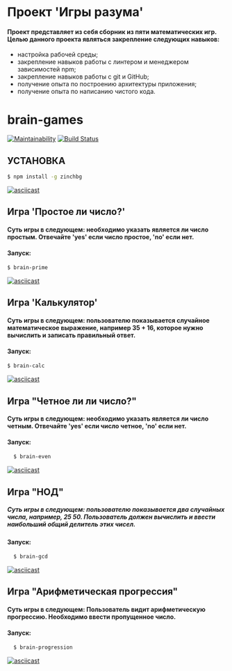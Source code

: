 # Проект 'Игры разума'
#### Проект представляет из себя сборник из пяти математических игр. Целью данного проекта являться закрепление следующих навыков:
- настройка рабочей среды;
- закрепление навыков работы с линтером и менеджером зависимостей npm;
- закрепление навыков работы с git и GitHub;
- получение опыта по построению архитектуры приложения;
- получение опыта по написанию чистого кода.
# brain-games

[![Maintainability](https://api.codeclimate.com/v1/badges/7506fc2b4060ea79c4db/maintainability)](https://codeclimate.com/github/AntoneZe/frontend-project-lvl1/maintainability)
[![Build Status](https://travis-ci.org/AntoneZe/frontend-project-lvl1.svg?branch=master)](https://travis-ci.org/AntoneZe/frontend-project-lvl1)

## УСТАНОВКА
```sh
$ npm install -g zinchbg
```
[![asciicast](https://asciinema.org/a/Ye0DnaMIZGsMNjhHuYCHUUCIh.svg)](https://asciinema.org/a/Ye0DnaMIZGsMNjhHuYCHUUCIh)
## Игра 'Простое ли число?'
#### Суть игры в следующем: необходимо указать является ли число простым. Отвечайте 'yes' если число простое, 'no' если нет.
#### Запуск:
```sh
$ brain-prime
```
[![asciicast](https://asciinema.org/a/67hy6jxQ067YHFfROswpzO7VM.svg)](https://asciinema.org/a/67hy6jxQ067YHFfROswpzO7VM)
## Игра 'Калькулятор'
#### Суть игры в следующем: пользователю показывается случайное математическое выражение, например 35 + 16, которое нужно вычислить и записать правильный ответ.
#### Запуск:
```sh
$ brain-calc
```
[![asciicast](https://asciinema.org/a/rnv11UVnREVlllwP29s8PN7J1.svg)](https://asciinema.org/a/rnv11UVnREVlllwP29s8PN7J1)
## Игра "Четное ли ли число?"
#### Суть игры в следующем: необходимо указать является ли число четным. Отвечайте 'yes' если число четное, 'no' если нет.
#### Запуск:
```sh
  $ brain-even
```
[![asciicast](https://asciinema.org/a/RcraPcTQ8xESKa726JJGtKdIj.svg)](https://asciinema.org/a/RcraPcTQ8xESKa726JJGtKdIj)
## Игра "НОД"
##### Суть игры в следующем: пользователю показывается два случайных числа, например, 25 50. Пользователь должен вычислить и ввести наибольший общий делитель этих чисел.
#### Запуск:
```sh
  $ brain-gcd
```
[![asciicast](https://asciinema.org/a/vItU2ylxnkxOuV7sJrBpT6uLX.svg)](https://asciinema.org/a/vItU2ylxnkxOuV7sJrBpT6uLX)
## Игра "Арифметическая прогрессия"
#### Суть игры в следующем: Пользователь видит арифметическую прогрессию. Необходимо ввести пропущенное число.
#### Запуск:
```sh
  $ brain-progression
```
[![asciicast](https://asciinema.org/a/xI3k5rRacjotrzy3ugwZVB67D.svg)](https://asciinema.org/a/xI3k5rRacjotrzy3ugwZVB67D)
